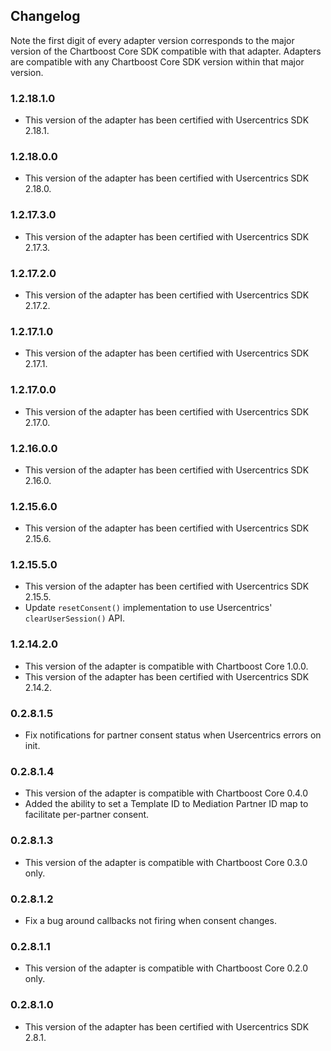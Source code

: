 ## Changelog

Note the first digit of every adapter version corresponds to the major version of the Chartboost Core SDK compatible with that adapter. 
Adapters are compatible with any Chartboost Core SDK version within that major version.

### 1.2.18.1.0
- This version of the adapter has been certified with Usercentrics SDK 2.18.1.

### 1.2.18.0.0
- This version of the adapter has been certified with Usercentrics SDK 2.18.0.

### 1.2.17.3.0
- This version of the adapter has been certified with Usercentrics SDK 2.17.3.

### 1.2.17.2.0
- This version of the adapter has been certified with Usercentrics SDK 2.17.2.

### 1.2.17.1.0
- This version of the adapter has been certified with Usercentrics SDK 2.17.1.

### 1.2.17.0.0
- This version of the adapter has been certified with Usercentrics SDK 2.17.0.

### 1.2.16.0.0
- This version of the adapter has been certified with Usercentrics SDK 2.16.0.

### 1.2.15.6.0
- This version of the adapter has been certified with Usercentrics SDK 2.15.6.

### 1.2.15.5.0
- This version of the adapter has been certified with Usercentrics SDK 2.15.5.
- Update `resetConsent()` implementation to use Usercentrics' `clearUserSession()` API.

### 1.2.14.2.0
- This version of the adapter is compatible with Chartboost Core 1.0.0.
- This version of the adapter has been certified with Usercentrics SDK 2.14.2.

### 0.2.8.1.5
- Fix notifications for partner consent status when Usercentrics errors on init.

### 0.2.8.1.4
- This version of the adapter is compatible with Chartboost Core 0.4.0
- Added the ability to set a Template ID to Mediation Partner ID map to facilitate per-partner consent.

### 0.2.8.1.3
- This version of the adapter is compatible with Chartboost Core 0.3.0 only.

### 0.2.8.1.2
- Fix a bug around callbacks not firing when consent changes.

### 0.2.8.1.1
- This version of the adapter is compatible with Chartboost Core 0.2.0 only.

### 0.2.8.1.0
- This version of the adapter has been certified with Usercentrics SDK 2.8.1.
